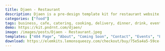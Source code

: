 ```yaml
---
title: Djaen - Restaurant
description: Djaen is a pre-design template kit for restaurant website, has modern and professional designs, make your potential customers interested in your restaurant, this template is built with Elementor free version, easy to use and customizable.
categories: ["food"]
tags: business, cafe, catering, cooking, delivery, dinner, drink, events, fast, food, meat, menu, recipe, reservation, restaurant
demo: https://kit.pndrnt.com/djaen/
image: /images/posts/Djaen - Restaurant.jpeg
templates: ["404 Page", "About", "Coming Soon", "Contact", "Events", "Faq", "Footer", "Gallery", "Global", "Header", "Home", "Menu", "Metform Contact", "Metform Reservation 2", "Metform Reservation", "Our Chefs 2", "Our Chefs", "Reservation 2", "Reservation"]
download: https://elemkits.lemonsqueezy.com/checkout/buy/75e5a4a5-59ce-446c-8d47-eb7242d17bac
---
```

